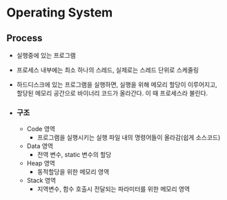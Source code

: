 # Operating System

## Process

* 실행중에 있는 프로그램
* 프로세스 내부에는 최소 하나의 스레드, 실제로는 스레드 단위로 스케줄링
* 하드디스크에 있는 프로그램을 실행하면, 실행을 위해 메모리 할당이 이루어지고, 할당된 메모리 공간으로 바이너리 코드가 올라간다. 이 때 프로세스라 불린다.

* ### 구조

  * Code 영역
    * 프로그램을 실행시키는 실행 파일 내의 명령어들이 올라감(쉽게 소스코드)
  * Data 영역
    * 전역 변수, static 변수의 할당
  * Heap 영역
    * 동적할당을 위한 메모리 영역
  * Stack 영역
    * 지역변수, 함수 호출시 전달되는 파라미터를 위한 메모리 영역




